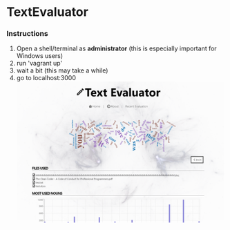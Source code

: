 # TextEvaluator
### Instructions
1. Open a shell/terminal as **administrator** (this is especially important for Windows users)
2. run 'vagrant up'
3. wait a bit (this may take a while)
4. go to localhost:3000
![Image of Landing Page](https://github.com/AnthonyVu/TextEvaluator/blob/master/TextEvaluator/images/samplePage.png)
